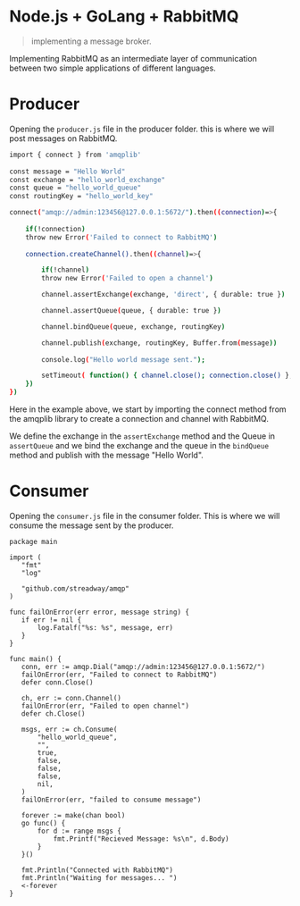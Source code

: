 # Node.js + GoLang + RabbitMQ
> implementing a message broker.

Implementing RabbitMQ as an intermediate layer of communication between two simple applications of different languages.

# Producer

Opening the `producer.js` file in the producer folder. this is where we will post messages on RabbitMQ.

```sh
import { connect } from 'amqplib'  
    
const message = "Hello World"
const exchange = "hello_world_exchange"
const queue = "hello_world_queue"
const routingKey = "hello_world_key"

connect("amqp://admin:123456@127.0.0.1:5672/").then((connection)=>{
    
    if(!connection)
    throw new Error('Failed to connect to RabbitMQ')
    
    connection.createChannel().then((channel)=>{

        if(!channel)
        throw new Error('Failed to open a channel')

        channel.assertExchange(exchange, 'direct', { durable: true })

        channel.assertQueue(queue, { durable: true })

        channel.bindQueue(queue, exchange, routingKey)

        channel.publish(exchange, routingKey, Buffer.from(message)) 
        
        console.log("Hello world message sent.");

        setTimeout( function() { channel.close(); connection.close() }, 500 );
    })
})
``` 

Here in the example above, we start by importing the connect method from the amqplib library to create a connection and channel with RabbitMQ.

We define the exchange in the `assertExchange` method and the Queue in `assertQueue` and we bind the exchange and the queue in the `bindQueue` method and publish with the message "Hello World".


# Consumer
 Opening the `consumer.js` file in the consumer folder. This is where we will consume the message sent by the producer.
 
 ```
 package main

import (
	"fmt"
	"log"

	"github.com/streadway/amqp"
)

func failOnError(err error, message string) {
	if err != nil {
		log.Fatalf("%s: %s", message, err)
	}
}

func main() {
	conn, err := amqp.Dial("amqp://admin:123456@127.0.0.1:5672/")
	failOnError(err, "Failed to connect to RabbitMQ")
	defer conn.Close()

	ch, err := conn.Channel()
	failOnError(err, "Failed to open channel")
	defer ch.Close()

	msgs, err := ch.Consume(
		"hello_world_queue",
		"",
		true,
		false,
		false,
		false,
		nil,
	)
	failOnError(err, "failed to consume message")

	forever := make(chan bool)
	go func() {
		for d := range msgs {
			fmt.Printf("Recieved Message: %s\n", d.Body)
		}
	}()

	fmt.Println("Connected with RabbitMQ")
	fmt.Println("Waiting for messages... ")
	<-forever
}
```
